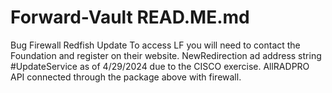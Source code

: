 # Forward-Vault READ.ME.md
Bug Firewall Redfish Update
To access LF you will need to contact the Foundation and register on their website.
NewRedirection ad address string #UpdateService as of 4/29/2024 due to the CISCO exercise.
AllRADPRO API connected through the package above with firewall.
